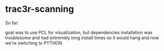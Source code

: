 # trac3r-scanning

So far:

goal was to use PCL for visualization, but dependencies installation was troublesome and had extremely long install times so it would hang and now we're switching to PYTHON